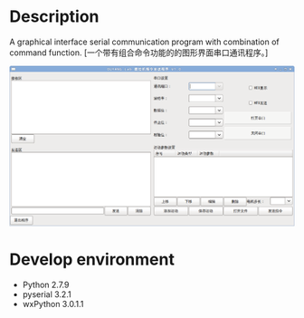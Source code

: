 # Description
A graphical interface serial communication program with combination of command function. [一个带有组合命令功能的的图形界面串口通讯程序。]

![gpserial main frame screenshot](gpserial.png)

# Develop environment
* Python 2.7.9
* pyserial 3.2.1
* wxPython 3.0.1.1
